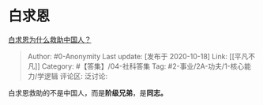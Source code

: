 # 白求恩
[白求恩为什么救助中国人？](https://www.zhihu.com/question/23208082/answer/1529349416)

> Author: #0-Anonymity
> Last update: [发布于 2020-10-18]
> Link: [[平凡不凡]]
> Category: #【答集】/04-社科答集
> Tag: #2-事业/2A-功夫/1-核心能力/学逻辑
> 评论区:
> 泛讨论:

白求恩救助的不是中国人，而是**阶级兄弟**，是**同志。**
